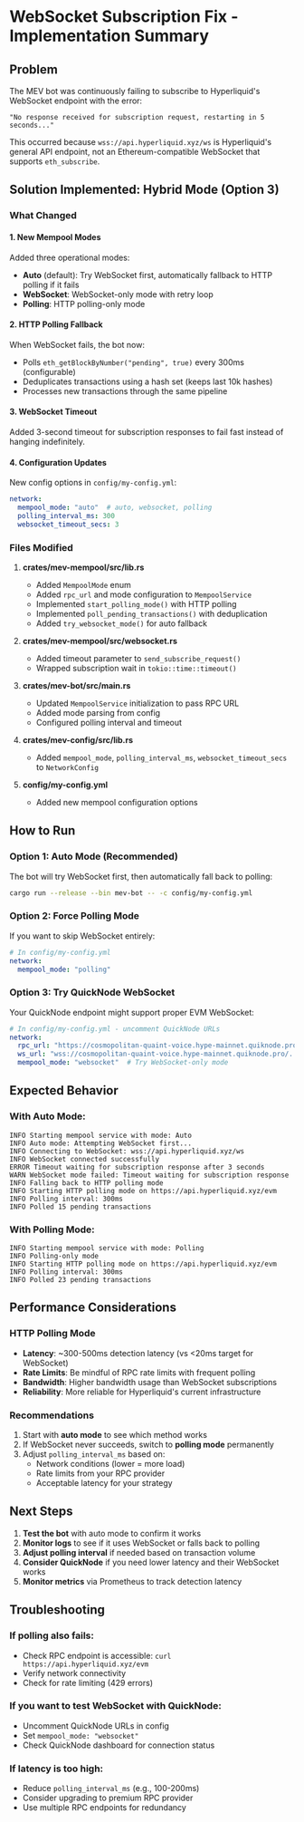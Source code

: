 # WebSocket Subscription Fix - Implementation Summary

## Problem
The MEV bot was continuously failing to subscribe to Hyperliquid's WebSocket endpoint with the error:
```
"No response received for subscription request, restarting in 5 seconds..."
```

This occurred because `wss://api.hyperliquid.xyz/ws` is Hyperliquid's general API endpoint, not an Ethereum-compatible WebSocket that supports `eth_subscribe`.

## Solution Implemented: Hybrid Mode (Option 3)

### What Changed

#### 1. **New Mempool Modes**
Added three operational modes:
- **Auto** (default): Try WebSocket first, automatically fallback to HTTP polling if it fails
- **WebSocket**: WebSocket-only mode with retry loop
- **Polling**: HTTP polling-only mode

#### 2. **HTTP Polling Fallback**
When WebSocket fails, the bot now:
- Polls `eth_getBlockByNumber("pending", true)` every 300ms (configurable)
- Deduplicates transactions using a hash set (keeps last 10k hashes)
- Processes new transactions through the same pipeline

#### 3. **WebSocket Timeout**
Added 3-second timeout for subscription responses to fail fast instead of hanging indefinitely.

#### 4. **Configuration Updates**
New config options in `config/my-config.yml`:
```yaml
network:
  mempool_mode: "auto"  # auto, websocket, polling
  polling_interval_ms: 300
  websocket_timeout_secs: 3
```

### Files Modified

1. **crates/mev-mempool/src/lib.rs**
   - Added `MempoolMode` enum
   - Added `rpc_url` and mode configuration to `MempoolService`
   - Implemented `start_polling_mode()` with HTTP polling
   - Implemented `poll_pending_transactions()` with deduplication
   - Added `try_websocket_mode()` for auto fallback

2. **crates/mev-mempool/src/websocket.rs**
   - Added timeout parameter to `send_subscribe_request()`
   - Wrapped subscription wait in `tokio::time::timeout()`

3. **crates/mev-bot/src/main.rs**
   - Updated `MempoolService` initialization to pass RPC URL
   - Added mode parsing from config
   - Configured polling interval and timeout

4. **crates/mev-config/src/lib.rs**
   - Added `mempool_mode`, `polling_interval_ms`, `websocket_timeout_secs` to `NetworkConfig`

5. **config/my-config.yml**
   - Added new mempool configuration options

## How to Run

### Option 1: Auto Mode (Recommended)
The bot will try WebSocket first, then automatically fall back to polling:
```bash
cargo run --release --bin mev-bot -- -c config/my-config.yml
```

### Option 2: Force Polling Mode
If you want to skip WebSocket entirely:
```yaml
# In config/my-config.yml
network:
  mempool_mode: "polling"
```

### Option 3: Try QuickNode WebSocket
Your QuickNode endpoint might support proper EVM WebSocket:
```yaml
# In config/my-config.yml - uncomment QuickNode URLs
network:
  rpc_url: "https://cosmopolitan-quaint-voice.hype-mainnet.quiknode.pro/.../evm"
  ws_url: "wss://cosmopolitan-quaint-voice.hype-mainnet.quiknode.pro/.../evm"
  mempool_mode: "websocket"  # Try WebSocket-only mode
```

## Expected Behavior

### With Auto Mode:
```
INFO Starting mempool service with mode: Auto
INFO Auto mode: Attempting WebSocket first...
INFO Connecting to WebSocket: wss://api.hyperliquid.xyz/ws
INFO WebSocket connected successfully
ERROR Timeout waiting for subscription response after 3 seconds
WARN WebSocket mode failed: Timeout waiting for subscription response
INFO Falling back to HTTP polling mode
INFO Starting HTTP polling mode on https://api.hyperliquid.xyz/evm
INFO Polling interval: 300ms
INFO Polled 15 pending transactions
```

### With Polling Mode:
```
INFO Starting mempool service with mode: Polling
INFO Polling-only mode
INFO Starting HTTP polling mode on https://api.hyperliquid.xyz/evm
INFO Polling interval: 300ms
INFO Polled 23 pending transactions
```

## Performance Considerations

### HTTP Polling Mode
- **Latency**: ~300-500ms detection latency (vs <20ms target for WebSocket)
- **Rate Limits**: Be mindful of RPC rate limits with frequent polling
- **Bandwidth**: Higher bandwidth usage than WebSocket subscriptions
- **Reliability**: More reliable for Hyperliquid's current infrastructure

### Recommendations
1. Start with **auto mode** to see which method works
2. If WebSocket never succeeds, switch to **polling mode** permanently
3. Adjust `polling_interval_ms` based on:
   - Network conditions (lower = more load)
   - Rate limits from your RPC provider
   - Acceptable latency for your strategy

## Next Steps

1. **Test the bot** with auto mode to confirm it works
2. **Monitor logs** to see if it uses WebSocket or falls back to polling
3. **Adjust polling interval** if needed based on transaction volume
4. **Consider QuickNode** if you need lower latency and their WebSocket works
5. **Monitor metrics** via Prometheus to track detection latency

## Troubleshooting

### If polling also fails:
- Check RPC endpoint is accessible: `curl https://api.hyperliquid.xyz/evm`
- Verify network connectivity
- Check for rate limiting (429 errors)

### If you want to test WebSocket with QuickNode:
- Uncomment QuickNode URLs in config
- Set `mempool_mode: "websocket"`
- Check QuickNode dashboard for connection status

### If latency is too high:
- Reduce `polling_interval_ms` (e.g., 100-200ms)
- Consider upgrading to premium RPC provider
- Use multiple RPC endpoints for redundancy

